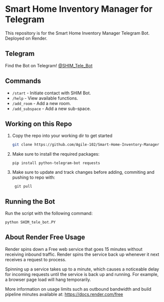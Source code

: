 # Smart Home Inventory Manager for Telegram

This repository is for the Smart Home Inventory Manager Telegram Bot. Deployed on Render.

## Telegram
Find the Bot on Telegram! [@SHIM_Tele_Bot](https://t.me/SHIM_Tele_Bot)

## Commands

* `/start` - Initiate contact with SHIM Bot.
* `/help` - View available functions.
* `/add_room` - Add a new room.
* `/add_subspace` - Add a new sub-space.
  
<!--
* `/additem` - Add a new item.
* `/view` - View all spaces and sub-spaces.
* `/delete` - Delete a space or sub-space by ID.
* `/remove_item` - Remove an item by ID.
 -->

## Working on this Repo
1. Copy the repo into your working dir to get started
    ```sh
    git clone https://github.com/Agile-102/Smart-Home-Inventory-Manager-Telegram.git
    ```
2. Make sure to install the required packages:
    ```
    pip install python-telegram-bot requests
    ```
3. Make sure to update and track changes before adding, commiting and pushing to repo with:
   ```
    git pull
    ```

## Running the Bot
Run the script with the following command:
```
python SHIM_tele_bot.PY
```


## About Render Free Usage

Render spins down a Free web service that goes 15 minutes without receiving inbound traffic. Render spins the service back up whenever it next receives a request to process.

Spinning up a service takes up to a minute, which causes a noticeable delay for incoming requests until the service is back up and running. For example, a browser page load will hang temporarily.

More information on usage limits such as outbound bandwidth and build pipeline minutes available at: https://docs.render.com/free
